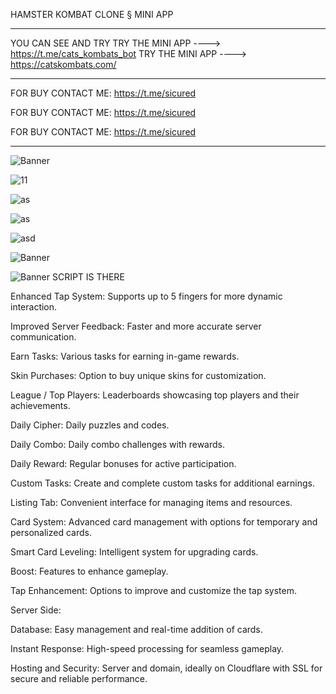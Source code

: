 HAMSTER KOMBAT CLONE § MINI APP 
_______________________________________________
YOU CAN SEE AND TRY
TRY THE MINI APP ----> https://t.me/cats_kombats_bot
TRY THE MINI APP ----> https://catskombats.com/
_______________________________________________

FOR BUY CONTACT ME: https://t.me/sicured

FOR BUY CONTACT ME: https://t.me/sicured

FOR BUY CONTACT ME: https://t.me/sicured
_______________________________________________
![Banner](https://i.imgur.com/hx9g9ec.jpeg(jpg))


![11](https://i.imgur.com/PFlNheu.gif(gif))


![as](https://i.imgur.com/Y8cxfQP.gif(gif))


![as](https://i.imgur.com/triVJTT.gif(gif))



![asd](https://i.imgur.com/gXoFCX8.gif(gif))



![Banner](https://i.imgur.com/cmvYKGF.gif(gif))



![Banner](https://i.imgur.com/t09tWKG.gif(gif))
SCRIPT IS THERE

Enhanced Tap System: Supports up to 5 fingers for more dynamic interaction.

Improved Server Feedback: Faster and more accurate server communication.

Earn Tasks: Various tasks for earning in-game rewards.

Skin Purchases: Option to buy unique skins for customization.

League / Top Players: Leaderboards showcasing top players and their achievements.

Daily Cipher: Daily puzzles and codes.

Daily Combo: Daily combo challenges with rewards.

Daily Reward: Regular bonuses for active participation.

Custom Tasks: Create and complete custom tasks for additional earnings.

Listing Tab: Convenient interface for managing items and resources.

Card System: Advanced card management with options for temporary and personalized cards.

Smart Card Leveling: Intelligent system for upgrading cards.

Boost: Features to enhance gameplay.

Tap Enhancement: Options to improve and customize the tap system.





Server Side:

Database: Easy management and real-time addition of cards.

Instant Response: High-speed processing for seamless gameplay.

Hosting and Security: Server and domain, ideally on Cloudflare with SSL for secure and reliable performance.
